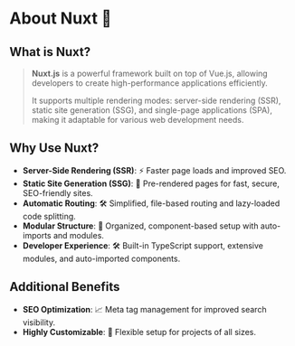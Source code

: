# About Nuxt 🚀

## What is Nuxt?

> **Nuxt.js** is a powerful framework built on top of Vue.js, allowing developers to create high-performance applications efficiently. 
> 
> It supports multiple rendering modes: server-side rendering (SSR), static site generation (SSG), and single-page applications (SPA), making it adaptable for various web development needs.

## Why Use Nuxt?

- **Server-Side Rendering (SSR)**: ⚡ Faster page loads and improved SEO.
- **Static Site Generation (SSG)**: 📄 Pre-rendered pages for fast, secure, SEO-friendly sites.
- **Automatic Routing**: 🛠️ Simplified, file-based routing and lazy-loaded code splitting.
- **Modular Structure**: 🧩 Organized, component-based setup with auto-imports and modules.
- **Developer Experience**: 🛠 Built-in TypeScript support, extensive modules, and auto-imported components.

## Additional Benefits

- **SEO Optimization**: 📈 Meta tag management for improved search visibility.
- **Highly Customizable**: 🔧 Flexible setup for projects of all sizes.
